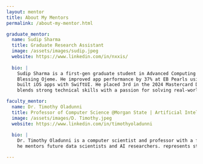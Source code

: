 ```yaml
---
layout: mentor
title: About My Mentors
permalink: /about-my-mentor.html

graduate_mentor:
  name: Sudip Sharma 
  title: Graduate Research Assistant 
  image: /assets/images/sudip.jpeg
  website: https://www.linkedin.com/in/nxxis/ 
  
  bio: |
    Sudip Sharma is a first-gen graduate student in Advanced Computing at Morgan State University, focused on making AI fairer in healthcare under Dr. 
    Blessing Ojeme. He improved app performance by 37% at EB Pearls using GraphQL, NestJS, and MongoDB, and also 
    built iOS apps with SwiftUI. He placed 3rd in the 2024 Mastercard Data Science Challenge and has led cultural and tech events like IT MEET 2022. Sudip 
    blends strong technical skills with a passion for solving real-world problems.

faculty_mentor:
  name: Dr. Timothy Oladunni
  title: Professor of Computer Science @Morgan State | Artificial Intelligence Specialist
  image: /assets/images/D. Timothy.jpeg
  website: https://www.linkedin.com/in/timothyoladunni
  
  bio: |
    Dr. Timothy Oladunni is a computer scientist and professor with a focus on machine learning, biomedical signal processing, and multimodal AI. His research explores ECG analysis, NLP, and CNN-Transformer models, aiming to balance performance and complexity in medical AI. He teaches at Morgan State University and is a visiting assistant professor at Yale, where 
    he mentors future data scientists and AI researchers. represents students and continues to inspire the next generation of researchers and technologists through his leadership and legacy.

---
```

